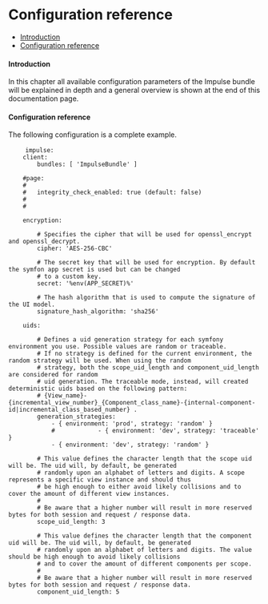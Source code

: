 <h1 class="doc-title">Configuration reference</h1>

- [Introduction](#introduction)
- [Configuration reference](#config_reference)

<a name="introduction"></a>
<h4>Introduction</h4>
In this chapter all available configuration parameters of the Impulse bundle will be explained in depth and a general overview is shown at the end of this documentation page.

<a name="config_reference"></a>
<h4>Configuration reference</h4>

The following configuration is a complete example.

  <pre class="code-white line-numbers language-yaml">
  	<code class="language-yaml">impulse:
    client:
        bundles: [ 'ImpulseBundle' ]

    #page:
    #
    #   integrity_check_enabled: true (default: false)
    #
    #

    encryption:

        # Specifies the cipher that will be used for openssl_encrypt and openssl_decrypt.
        cipher: 'AES-256-CBC'

        # The secret key that will be used for encryption. By default the symfon app secret is used but can be changed
        # to a custom key.
        secret: '%env(APP_SECRET)%'

        # The hash algorithm that is used to compute the signature of the UI model.
        signature_hash_algorithm: 'sha256'

    uids:

        # Defines a uid generation strategy for each symfony environment you use. Possible values are random or traceable.
        # If no strategy is defined for the current environment, the random strategy will be used. When using the random
        # strategy, both the scope_uid_length and component_uid_length are considered for random
        # uid generation. The traceable mode, instead, will created deterministic uids based on the following pattern:
        # {View_name}-{incremental_view_number}_{Component_class_name}-{internal-component-id|incremental_class_based_number} .
        generation_strategies:
            - { environment: 'prod', strategy: 'random' }
            #            - { environment: 'dev', strategy: 'traceable' }
            - { environment: 'dev', strategy: 'random' }

        # This value defines the character length that the scope uid will be. The uid will, by default, be generated
        # randomly upon an alphabet of letters and digits. A scope represents a specific view instance and should thus
        # be high enough to either avoid likely collisions and to cover the amount of different view instances.
        #
        # Be aware that a higher number will result in more reserved bytes for both session and request / response data.
        scope_uid_length: 3

        # This value defines the character length that the component uid will be. The uid will, by default, be generated
        # randomly upon an alphabet of letters and digits. The value should be high enough to avoid likely collisions
        # and to cover the amount of different components per scope.
        #
        # Be aware that a higher number will result in more reserved bytes for both session and request / response data.
        component_uid_length: 5</code>
  </pre>
